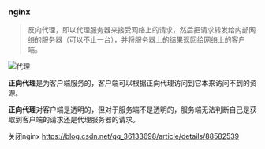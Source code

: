 ### nginx
>反向代理，即以代理服务器来接受网络上的请求，然后把请求转发给内部网络的服务器（可以不止一台），并将服务器上的结果返回给网络上的客户端。

![代理](https://user-gold-cdn.xitu.io/2019/10/7/16da3c9c7f90d521?imageView2/0/w/1280/h/960/format/webp/ignore-error/1)

**正向代理**是为客户端服务的，客户端可以根据正向代理访问到它本来访问不到的资源。

**正向代理**对客户端是透明的，但对于服务端不是透明的，服务端无法判断自己是获取到客户端的请求还是代理服务器的请求。

关闭nginx
https://blog.csdn.net/qq_36133698/article/details/88582539

